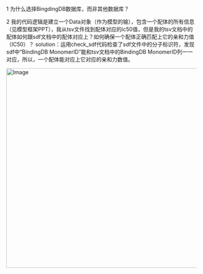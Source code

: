 1 为什么选择BingdingDB数据库，而非其他数据库？

2 我的代码逻辑是建立一个Data对象（作为模型的输），包含一个配体的所有信息（见模型框架PPT），我从tsv文件找到配体对应的ic50值，但是我的tsv文档中的配体如何跟sdf文档中的配体对应上？如何确保一个配体正确匹配上它的亲和力值（IC50）？
solution：运用check_sdf代码检查了sdf文件中的分子标识符，发现sdf中“BindingDB MonomerID”能和tsv文档中的BindingDB MonomerID列一一对应，所以，一个配体能对应上它对应的亲和力数值。

<img width="720" height="529" alt="Image" src="https://github.com/user-attachments/assets/4c191363-037b-462c-a165-f9168d16cb90" />